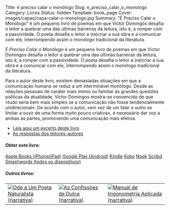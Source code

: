 Title: é preciso calar o monólogo
Slug: e_preciso_calar_o_monologo
Category: Livros
Status: hidden
Template: book_page
Cover: images/capas/capa-calar-o-monologo.jpg
Summary: "É Preciso Calar o Monólogo" é um pequeno livro de poemas em que Victor Domingos desafia o leitor a quebrar uma das últimas barreiras da leitura, isto é, a romper com a passividade. O poeta desafia o leitor a (re)criar a sua obra e a comunicar com ele, interrompendo assim o monólogo tradicional da literatura.


*É Preciso Calar o Monólogo* é um pequeno livro de poemas em que Victor Domingos desafia o leitor a quebrar uma das últimas barreiras da leitura, isto é, a romper com a passividade. O poeta desafia o leitor a (re)criar a sua obra e a comunicar com ele, interrompendo assim o monólogo tradicional da literatura. 

Para o autor deste livro, existem demasiadas situações em que a comunicação humana se reduz a um interminável monólogo. Desde as relações pessoais de caráter mais íntimo ou familiar às grandes questões políticas da atualidade, Victor Domingos mostra-se convencido de que «tudo seria bem mais simples se a comunicação não fosse tendencialmente unidirecional». De acordo com o autor, «em vez de um falar e outro se limitar a ouvir de uma forma muito pouco criativa», é necessário dar voz a ambas as partes, promovendo uma comunicação mais efetiva. 


- [Leia aqui um excerto deste livro]({filename}/artigos/2012/2012-03-09_excerto-poema-calar-o-monologo.md)  
- [As respostas dos leitores-autores]({filename}/paginas/livros/respostas.md)


#### Obter este livro:

<div class="get_book">
  <a href="https://itunes.apple.com/pt/book/id512480180" class="store_button">Apple Books (iPhone/iPad)</a> 
  <a href="https://play.google.com/store/books/author?id=Victor%20Domingos" class="store_button">Google Play (Android)</a> 
  <a href="https://www.amazon.com/dp/B007MUXYLI" class="store_button">Kindle</a> 
  <a href="https://www.kobobooks.com/ebook/%C3%89-Preciso-Calar-o-Mon%C3%B3logo/book-pgpY2K3_-0CJVNyG4__9Qw/page1.html?s=8p6dLHok8kGzFMvJnBfeoQ&r=2" class="store_button">Kobo</a> 
  <a href="https://www.barnesandnoble.com/w/preciso-calar-o-mon-logo-victor-domingos/1109677050?ean=2940033077991&itm=1&usri=victor+domingos" class="store_button">Nook</a> 
  <a href="https://pt.scribd.com/book/193769201/E-Preciso-Calar-o-Monologo" class="store_button">Scribd</a> 
  <a href="https://www.smashwords.com/books/view/136180#longdescr?ref=victordomingos" class="store_button">Smashwords (todos os dispositivos)</a>


<div class="related_books">
<h5 class="related_articles_header">Outros livros:</h5>
<table>
  <tr>
    <td>
      <a href="ode_a_um_poeta_naturalista.html"><img class="other_book book_cover" src="../images/capas/capa-ode-360.jpg" alt="Ode a Um Poeta Naturalista (narrativa)"></a>
    </td>
    <td>
        <a href="as_confissoes_de_dulce.html"><img class="other_book book_cover" src="../images/capas/capa-dulce-360.jpg" alt="As Confissões de Dulce (narrativa)"></a>
    </td>
    <td>
        <a href="manual_de_trigonometria_aplicada.html"><img class="other_book book_cover" src="../images/capas/capa-manual-360.jpg" alt="Manual de trigonometria Aplicada (narrativa)"></a>
    </td>
  </tr>
        
</table>
</div>
